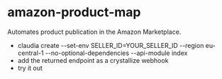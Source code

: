 # amazon-product-map

Automates product publication in the Amazon Marketplace.

- claudia create --set-env SELLER_ID=YOUR_SELLER_ID --region eu-central-1 --no-optional-dependencies --api-module index
- add the returned endpoint as a crystallize webhook
- try it out
